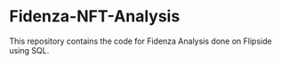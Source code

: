 # Fidenza-NFT-Analysis
This repository contains the code for Fidenza Analysis done on Flipside using SQL. 
